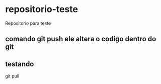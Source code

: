 # repositorio-teste
Repositorio para teste

## comando git push ele altera o codigo dentro do git 

## testando

git pull
